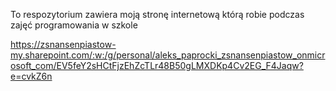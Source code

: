 To respozytorium zawiera moją stronę internetową którą robie podczas zajęć programowania w szkole 


https://zsnansenpiastow-my.sharepoint.com/:w:/g/personal/aleks_paprocki_zsnansenpiastow_onmicrosoft_com/EV5feY2sHCtFjzEhZcTLr48B50gLMXDKp4Cv2EG_F4Jaqw?e=cvkZ6n
